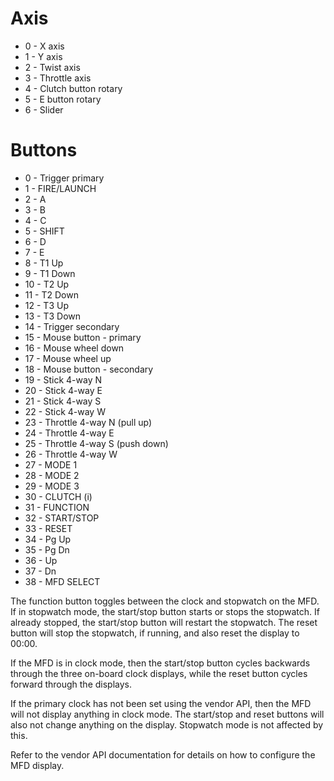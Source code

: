 Axis
====
* 0 - X axis
* 1 - Y axis
* 2 - Twist axis
* 3 - Throttle axis
* 4 - Clutch button rotary
* 5 - E button rotary
* 6 - Slider

Buttons
=======
*  0 - Trigger primary
*  1 - FIRE/LAUNCH
*  2 - A
*  3 - B
*  4 - C
*  5 - SHIFT
*  6 - D
*  7 - E
*  8 - T1 Up
*  9 - T1 Down
* 10 - T2 Up
* 11 - T2 Down
* 12 - T3 Up
* 13 - T3 Down
* 14 - Trigger secondary
* 15 - Mouse button - primary
* 16 - Mouse wheel down
* 17 - Mouse wheel up
* 18 - Mouse button - secondary
* 19 - Stick 4-way N
* 20 - Stick 4-way E
* 21 - Stick 4-way S
* 22 - Stick 4-way W
* 23 - Throttle 4-way N (pull up)
* 24 - Throttle 4-way E
* 25 - Throttle 4-way S (push down)
* 26 - Throttle 4-way W
* 27 - MODE 1
* 28 - MODE 2
* 29 - MODE 3
* 30 - CLUTCH (i)
* 31 - FUNCTION
* 32 - START/STOP
* 33 - RESET
* 34 - Pg Up
* 35 - Pg Dn
* 36 - Up
* 37 - Dn
* 38 - MFD SELECT

The function button toggles between the clock and stopwatch on
the MFD. If in stopwatch mode, the start/stop button starts or
stops the stopwatch. If already stopped, the start/stop button
will restart the stopwatch. The reset button will stop the
stopwatch, if running, and also reset the display to 00:00.

If the MFD is in clock mode, then the start/stop button cycles
backwards through the three on-board clock displays, while the
reset button cycles forward through the displays.

If the primary clock has not been set using the vendor API,
then the MFD will not display anything in clock mode. The
start/stop and reset buttons will also not change anything
on the display. Stopwatch mode is not affected by this.

Refer to the vendor API documentation for details on how to
configure the MFD display.

